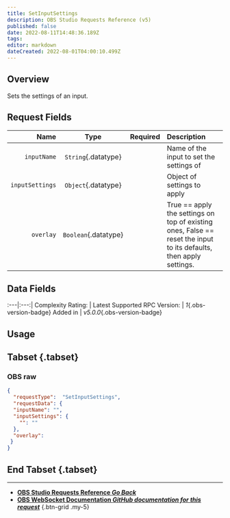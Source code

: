 ```yaml
---
title: SetInputSettings
description: OBS Studio Requests Reference (v5)
published: false
date: 2022-08-11T14:48:36.189Z
tags: 
editor: markdown
dateCreated: 2022-08-01T04:00:10.499Z
---
```


## Overview
Sets the settings of an input.

## Request Fields
Name | Type | Required| Description |
----:|:----:|:-------:|:------------|
`inputName` | `String`{.datatype} | <i class="mdi mdi-check-bold"></i> | Name of the input to set the settings of
`inputSettings` | `Object`{.datatype} | <i class="mdi mdi-check-bold"></i> | Object of settings to apply
`overlay` | `Boolean`{.datatype} | <i class="mdi mdi-close-thick"></i> | True == apply the settings on top of existing ones, False == reset the input to its defaults, then apply settings.

## Data Fields
:---|:---:|
Complexity Rating: | <span class="stars stars--3"></span>
Latest Supported RPC Version: | *1*{.obs-version-badge}
Added in | *v5.0.0*{.obs-version-badge}

## Usage
## Tabset {.tabset}
### OBS raw
```json
{
  "requestType":  "SetInputSettings",
  "requestData": {
  "inputName": "",
  "inputSettings": {
    "": ""
  },
  "overlay": 
 }
}
```
## End Tabset {.tabset}

---

- [<i class="mdi mdi-chevron-left"></i>**OBS Studio Requests Reference *Go Back***](/en/Broadcasters/OBS/Requests)
- [<i class="mdi mdi-github"></i> **OBS WebSocket Documentation *GitHub documentation for this request***](https://github.com/obsproject/obs-websocket/blob/master/docs/generated/protocol.md#setinputsettings)
{.btn-grid .my-5}